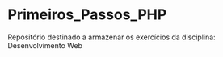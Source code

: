 # Primeiros_Passos_PHP
Repositório destinado a armazenar os exercícios da disciplina:  Desenvolvimento Web

